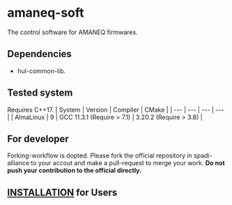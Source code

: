 # amaneq-soft

The control software for AMANEQ firmwares. 

## Dependencies

- hul-common-lib.

## Tested system
Requires C++17.
| System | Version | Compiler                 | CMake                          |
| ---    | ---     | ---                      | ---                            | 
| AlmaLinux | 9       | GCC 11.3.1 (Require > 7.1) | 3.20.2 (Require > 3.8) |

## For developer
Forking-workflow is dopted. Please fork the official repository in spadi-alliance to your accout and make a pull-request to merge your work.
**Do not push your contribution to the official directly.**

## [INSTALLATION](INSTALL.md) for Users
